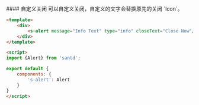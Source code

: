 <text lang="cn">
#### 自定义关闭
可以自定义关闭，自定义的文字会替换原先的关闭 `Icon`。
</text>

```html
<template>
    <div>
        <s-alert message="Info Text" type="info" closeText="Close Now"/>
    </div>
</template>

<script>
import {Alert} from 'santd';

export default {
    components: {
        's-alert': Alert
    }
}
</script>
```
